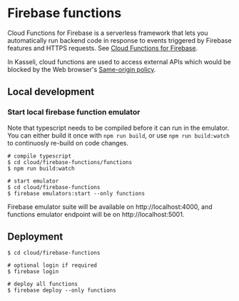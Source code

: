 # Firebase functions

Cloud Functions for Firebase is a serverless framework that lets you automatically run backend code in response to events triggered by Firebase features and HTTPS requests. See [Cloud Functions for Firebase](https://firebase.google.com/docs/functions).

In Kasseli, cloud functions are used to access external APIs which would be blocked by the Web browser's [Same-origin policy](https://developer.mozilla.org/en-US/docs/Web/Security/Same-origin_policy).

## Local development

### Start local firebase function emulator

Note that typescript needs to be compiled before it can run in the emulator. You can either build it once with `npm run build`, or use `npm run build:watch` to continuosly re-build on code changes.

```
# compile typescript
$ cd cloud/firebase-functions/functions
$ npm run build:watch

# start emulator
$ cd cloud/firebase-functions
$ firebase emulators:start --only functions
```

Firebase emulator suite will be available on http://localhost:4000, and functions emulator endpoint will be on http://localhost:5001.

## Deployment

```
$ cd cloud/firebase-functions

# optional login if required
$ firebase login

# deploy all functions
$ firebase deploy --only functions

```